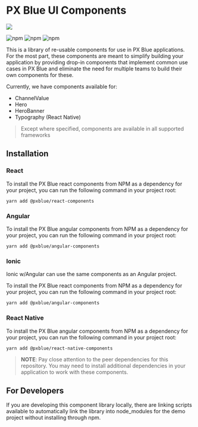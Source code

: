 # PX Blue UI Components
[![](https://img.shields.io/circleci/project/github/pxblue/component-library/master.svg?style=flat)](https://circleci.com/gh/pxblue/component-library/tree/master)

![npm](https://img.shields.io/npm/v/@pxblue/angular-components?label=%40pxblue%2Fangular-components)
![npm](https://img.shields.io/npm/v/@pxblue/react-components?label=%40pxblue%2Freact-components)
![npm](https://img.shields.io/npm/v/@pxblue/react-native-components?label=%40pxblue%2Freact-native-components)

This is a library of re-usable components for use in PX Blue applications. For the most part, these components are meant to simplify building your application by providing drop-in components that implement common use cases in PX Blue and eliminate the need for multiple teams to build their own components for these.

Currently, we have components available for:
* ChannelValue
* Hero
* HeroBanner
* Typography (React Native)

> Except where specified, components are available in all supported frameworks

## Installation
### React
To install the PX Blue react components from NPM as a dependency for your project, you can run the following command in your project root:
```
yarn add @pxblue/react-components
```

### Angular
To install the PX Blue angular components from NPM as a dependency for your project, you can run the following command in your project root:
```
yarn add @pxblue/angular-components
```

### Ionic
Ionic w/Angular can use the same components as an Angular project.

To install the PX Blue react components from NPM as a dependency for your project, you can run the following command in your project root:
```
yarn add @pxblue/angular-components
```

### React Native
To install the PX Blue angular components from NPM as a dependency for your project, you can run the following command in your project root:
```
yarn add @pxblue/react-native-components
```

> **NOTE**: Pay close attention to the peer dependencies for this repository. You may need to install additional dependencies in your application to work with these components.


## For Developers
If you are developing this component library locally, there are linking scripts available to automatically link the library into node_modules for the demo project without installing through npm.